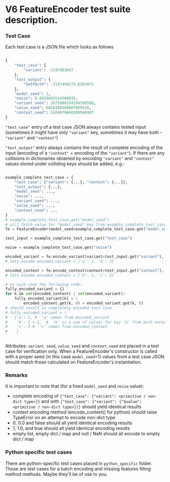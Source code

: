 # V6 FeatureEncoder test suite description.

### Test Case

Each test case is a JSON file which looks as follows

```python

{
    "test_case": {
        "variant": -2147483647
    },
    "test_output": {
        "5e9f9c59": -2147498275.6207075
    },
    "model_seed": 1,
    "noise": 0.8928601514360016,
    "variant_seed": 2675988294294598568,
    "value_seed": 6818340268807889528,
    "context_seed": 5164679660109946987
}

```

`"test_case"` entry of a test case JSON always contains tested input (sometimes it might have only
`"variant"` key, sometimes it may have both - `"variant"` and `"context"`)

`"test_output"` entry always contains the result of complete encoding of the input (encoding of a 
`"context"` + encoding of the `"variant"`). If there are any collisions in dictionaries obtained by 
encoding `"variant"` and `"context"` values stored under colliding keys should be added, e.g.:

```python

example_complete_test_case = {
    "test_case": {"variant": {...}, "context": {...}},
    "test_output": {...},
    "model_seed": ...,
    "noise": ...,
    "variant_seed": ...,
    "value_seed": ...,
    "context_seed": ...
}
# example_complete_test_case.get("model_seed") 
# will fetch value for "model_seed" key from example_complete_test_case 
fe = FeatureEncoder(model_seed=example_complete_test_case.get("model_seed"))

test_input = example_complete_test_case.get("test_case")

noise = example_complete_test_case.get("noise")

encoded_variant = fe.encode_variant(variant=test_input.get("variant"), noise=noise)
# lets assume encoded_variant = {'a': 1, 'b': 2}

encoded_context = fe.encode_context(context=test_input.get("context"), noise=noise)
# lets assume encoded_context = {'b': 1, 'c': 2}

# in such case the following code:
fully_encoded_variant = {}
for k in set(encoded_context) | set(encoded_variant):
    fully_encoded_variant[k] = \
        encoded_context.get(k, 0) + encoded_variant.get(k, 0)
# should result in completely encoded test case
# fully_encoded_variant = \ 
#   {'a': 1, #  'a' comes from encoded_variant
#    'b': 2 + 1,  #  'b' is a sum of values for key 'b' from both encoded_variant and encoded_context
#    'c': 2 #  'c' comes from encoded_context
#    }
 

```

Attributes: `variant_seed`, `value_seed` and `context_seed` are placed in a test case for verification only.
When a FeatureEncoder's constructor is called with a proper seed (in this case `model_seed`=1) values from
a test case JSON should match those calculated on FeatureEncoder's instantiation.

### Remarks

It is important to note that (for a fixed `model_seed` and `noise` value):
 - complete encoding of ```{"test_case": {"variant": <primitive / non-dict type>}}``` and 
   with  ```{"test_case": {"variant": {"$value": <primitive / non-dict type>}}}``` should yield
   identical results
 - context encoding method (encode_context() for python) should raise TypeError on an attempt to 
   encode non-dict type
 - 0, 0.0 and false should all yield identical encoding results
 - 1, 1.0, and true should all yield identical encoding results
 - empty list, empty dict / map and null / NaN should all encode to empty dict / map

### Python specific test cases

There are python-specific test cases placed in `python_specific` folder. Those are test cases
for a batch encoding and missing features filling method methods. Maybe they'll be of use to you. 
